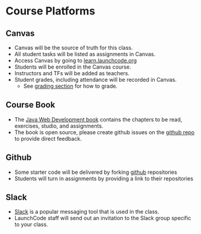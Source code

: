 # Course Platforms

## Canvas

* Canvas will be the source of truth for this class.
* All student tasks will be listed as assignments in Canvas.
* Access Canvas by going to [learn.launchcode.org](https://learn.launchcode.org)
* Students will be enrolled in the Canvas course.
* Instructors and TFs will be added as teachers.
* Student grades, including attendance will be recorded in Canvas.
  * See [grading section](https://github.com/LaunchCodeEducation/java-web-development/wiki/Grading-and-Student-Progress) for how to grade.

## Course Book

* The [Java Web Development book](https://education.launchcode.org/java-web-development/) contains the chapters to be read, exercises, studio, and assignments.
* The book is open source, please create github issues on the [github repo](https://github.com/LaunchCodeEducation/java-web-development/issues) to provide direct feedback.

## Github

* Some starter code will be delivered by forking [github](https://github.com/) repositories
* Students will turn in assignments by providing a link to their repositories

## Slack

* [Slack](https://slack.com) is a popular messaging tool that is used in the class.
* LaunchCode staff will send out an invitation to the Slack group specific to your class.
